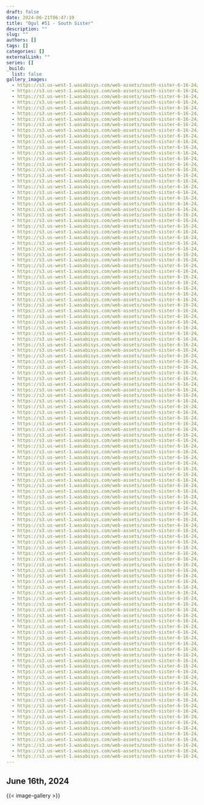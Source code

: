 ```yaml
---
draft: false
date: 2024-06-21T06:47:10
title: "Ogul #51 - South Sister"
description: ""
slug: ""
authors: []
tags: []
categories: []
externalLink: ""
series: []
_build:
  list: false
gallery_images:
  - https://s3.us-west-1.wasabisys.com/web-assets/south-sister-6-16-24/PXL_20240616_003952885.jpg
  - https://s3.us-west-1.wasabisys.com/web-assets/south-sister-6-16-24/PXL_20240616_003956987.MP.jpg
  - https://s3.us-west-1.wasabisys.com/web-assets/south-sister-6-16-24/PXL_20240616_015423128.jpg
  - https://s3.us-west-1.wasabisys.com/web-assets/south-sister-6-16-24/PXL_20240616_015449712.jpg
  - https://s3.us-west-1.wasabisys.com/web-assets/south-sister-6-16-24/PXL_20240616_015452539.jpg
  - https://s3.us-west-1.wasabisys.com/web-assets/south-sister-6-16-24/PXL_20240616_015517986.jpg
  - https://s3.us-west-1.wasabisys.com/web-assets/south-sister-6-16-24/PXL_20240616_015519021.jpg
  - https://s3.us-west-1.wasabisys.com/web-assets/south-sister-6-16-24/PXL_20240616_033232728.jpg
  - https://s3.us-west-1.wasabisys.com/web-assets/south-sister-6-16-24/PXL_20240616_033233716.jpg
  - https://s3.us-west-1.wasabisys.com/web-assets/south-sister-6-16-24/PXL_20240616_033237042.jpg
  - https://s3.us-west-1.wasabisys.com/web-assets/south-sister-6-16-24/PXL_20240616_033237676.jpg
  - https://s3.us-west-1.wasabisys.com/web-assets/south-sister-6-16-24/PXL_20240616_123952136.jpg
  - https://s3.us-west-1.wasabisys.com/web-assets/south-sister-6-16-24/PXL_20240616_123955547.jpg
  - https://s3.us-west-1.wasabisys.com/web-assets/south-sister-6-16-24/PXL_20240616_125223274.MP.jpg
  - https://s3.us-west-1.wasabisys.com/web-assets/south-sister-6-16-24/PXL_20240616_125225126.jpg
  - https://s3.us-west-1.wasabisys.com/web-assets/south-sister-6-16-24/PXL_20240616_130437624.jpg
  - https://s3.us-west-1.wasabisys.com/web-assets/south-sister-6-16-24/PXL_20240616_130926400.jpg
  - https://s3.us-west-1.wasabisys.com/web-assets/south-sister-6-16-24/PXL_20240616_130927425.jpg
  - https://s3.us-west-1.wasabisys.com/web-assets/south-sister-6-16-24/PXL_20240616_132239771.jpg
  - https://s3.us-west-1.wasabisys.com/web-assets/south-sister-6-16-24/PXL_20240616_132240986.jpg
  - https://s3.us-west-1.wasabisys.com/web-assets/south-sister-6-16-24/PXL_20240616_132339624.jpg
  - https://s3.us-west-1.wasabisys.com/web-assets/south-sister-6-16-24/PXL_20240616_132939290.MP.jpg
  - https://s3.us-west-1.wasabisys.com/web-assets/south-sister-6-16-24/PXL_20240616_132941626.jpg
  - https://s3.us-west-1.wasabisys.com/web-assets/south-sister-6-16-24/PXL_20240616_132950729.jpg
  - https://s3.us-west-1.wasabisys.com/web-assets/south-sister-6-16-24/PXL_20240616_132952786.jpg
  - https://s3.us-west-1.wasabisys.com/web-assets/south-sister-6-16-24/PXL_20240616_132955214.jpg
  - https://s3.us-west-1.wasabisys.com/web-assets/south-sister-6-16-24/PXL_20240616_135032168.jpg
  - https://s3.us-west-1.wasabisys.com/web-assets/south-sister-6-16-24/PXL_20240616_140242219.MP.jpg
  - https://s3.us-west-1.wasabisys.com/web-assets/south-sister-6-16-24/PXL_20240616_140244547.jpg
  - https://s3.us-west-1.wasabisys.com/web-assets/south-sister-6-16-24/PXL_20240616_140246447.jpg
  - https://s3.us-west-1.wasabisys.com/web-assets/south-sister-6-16-24/PXL_20240616_141416543.jpg
  - https://s3.us-west-1.wasabisys.com/web-assets/south-sister-6-16-24/PXL_20240616_141419845.jpg
  - https://s3.us-west-1.wasabisys.com/web-assets/south-sister-6-16-24/PXL_20240616_141420864.jpg
  - https://s3.us-west-1.wasabisys.com/web-assets/south-sister-6-16-24/PXL_20240616_141722915.jpg
  - https://s3.us-west-1.wasabisys.com/web-assets/south-sister-6-16-24/PXL_20240616_141725007.jpg
  - https://s3.us-west-1.wasabisys.com/web-assets/south-sister-6-16-24/PXL_20240616_141752934.jpg
  - https://s3.us-west-1.wasabisys.com/web-assets/south-sister-6-16-24/PXL_20240616_141755972.jpg
  - https://s3.us-west-1.wasabisys.com/web-assets/south-sister-6-16-24/PXL_20240616_141757385.jpg
  - https://s3.us-west-1.wasabisys.com/web-assets/south-sister-6-16-24/PXL_20240616_141916110.jpg
  - https://s3.us-west-1.wasabisys.com/web-assets/south-sister-6-16-24/PXL_20240616_141916842.jpg
  - https://s3.us-west-1.wasabisys.com/web-assets/south-sister-6-16-24/PXL_20240616_142559488.jpg
  - https://s3.us-west-1.wasabisys.com/web-assets/south-sister-6-16-24/PXL_20240616_142732025.MP.jpg
  - https://s3.us-west-1.wasabisys.com/web-assets/south-sister-6-16-24/PXL_20240616_143846638.jpg
  - https://s3.us-west-1.wasabisys.com/web-assets/south-sister-6-16-24/PXL_20240616_144120742.jpg
  - https://s3.us-west-1.wasabisys.com/web-assets/south-sister-6-16-24/PXL_20240616_144122850.jpg
  - https://s3.us-west-1.wasabisys.com/web-assets/south-sister-6-16-24/PXL_20240616_144124126.jpg
  - https://s3.us-west-1.wasabisys.com/web-assets/south-sister-6-16-24/PXL_20240616_144125542.jpg
  - https://s3.us-west-1.wasabisys.com/web-assets/south-sister-6-16-24/PXL_20240616_144127796.jpg
  - https://s3.us-west-1.wasabisys.com/web-assets/south-sister-6-16-24/PXL_20240616_144129197.jpg
  - https://s3.us-west-1.wasabisys.com/web-assets/south-sister-6-16-24/PXL_20240616_144131585.jpg
  - https://s3.us-west-1.wasabisys.com/web-assets/south-sister-6-16-24/PXL_20240616_145408135.jpg
  - https://s3.us-west-1.wasabisys.com/web-assets/south-sister-6-16-24/PXL_20240616_151456388.jpg
  - https://s3.us-west-1.wasabisys.com/web-assets/south-sister-6-16-24/PXL_20240616_151944510.jpg
  - https://s3.us-west-1.wasabisys.com/web-assets/south-sister-6-16-24/PXL_20240616_151946241.jpg
  - https://s3.us-west-1.wasabisys.com/web-assets/south-sister-6-16-24/PXL_20240616_151947578.jpg
  - https://s3.us-west-1.wasabisys.com/web-assets/south-sister-6-16-24/PXL_20240616_153251734.jpg
  - https://s3.us-west-1.wasabisys.com/web-assets/south-sister-6-16-24/PXL_20240616_154140598.jpg
  - https://s3.us-west-1.wasabisys.com/web-assets/south-sister-6-16-24/PXL_20240616_155557113.jpg
  - https://s3.us-west-1.wasabisys.com/web-assets/south-sister-6-16-24/PXL_20240616_155558628.jpg
  - https://s3.us-west-1.wasabisys.com/web-assets/south-sister-6-16-24/PXL_20240616_155559707.jpg
  - https://s3.us-west-1.wasabisys.com/web-assets/south-sister-6-16-24/PXL_20240616_160407053.jpg
  - https://s3.us-west-1.wasabisys.com/web-assets/south-sister-6-16-24/PXL_20240616_160408871.jpg
  - https://s3.us-west-1.wasabisys.com/web-assets/south-sister-6-16-24/PXL_20240616_160657128.MP.jpg
  - https://s3.us-west-1.wasabisys.com/web-assets/south-sister-6-16-24/PXL_20240616_160658746.jpg
  - https://s3.us-west-1.wasabisys.com/web-assets/south-sister-6-16-24/PXL_20240616_161009661.jpg
  - https://s3.us-west-1.wasabisys.com/web-assets/south-sister-6-16-24/PXL_20240616_161739267.jpg
  - https://s3.us-west-1.wasabisys.com/web-assets/south-sister-6-16-24/PXL_20240616_161743169.jpg
  - https://s3.us-west-1.wasabisys.com/web-assets/south-sister-6-16-24/PXL_20240616_162147670.MP.jpg
  - https://s3.us-west-1.wasabisys.com/web-assets/south-sister-6-16-24/PXL_20240616_162150052.jpg
  - https://s3.us-west-1.wasabisys.com/web-assets/south-sister-6-16-24/PXL_20240616_162150829.jpg
  - https://s3.us-west-1.wasabisys.com/web-assets/south-sister-6-16-24/PXL_20240616_162802150.jpg
  - https://s3.us-west-1.wasabisys.com/web-assets/south-sister-6-16-24/PXL_20240616_163504215.PANO.jpg
  - https://s3.us-west-1.wasabisys.com/web-assets/south-sister-6-16-24/PXL_20240616_163508874.jpg
  - https://s3.us-west-1.wasabisys.com/web-assets/south-sister-6-16-24/PXL_20240616_163509760.jpg
  - https://s3.us-west-1.wasabisys.com/web-assets/south-sister-6-16-24/PXL_20240616_163511773.jpg
  - https://s3.us-west-1.wasabisys.com/web-assets/south-sister-6-16-24/PXL_20240616_163512813.jpg
  - https://s3.us-west-1.wasabisys.com/web-assets/south-sister-6-16-24/PXL_20240616_163513934.jpg
  - https://s3.us-west-1.wasabisys.com/web-assets/south-sister-6-16-24/PXL_20240616_163515031.jpg
  - https://s3.us-west-1.wasabisys.com/web-assets/south-sister-6-16-24/PXL_20240616_163516281.jpg
  - https://s3.us-west-1.wasabisys.com/web-assets/south-sister-6-16-24/PXL_20240616_163517399.jpg
  - https://s3.us-west-1.wasabisys.com/web-assets/south-sister-6-16-24/PXL_20240616_163518683.jpg
  - https://s3.us-west-1.wasabisys.com/web-assets/south-sister-6-16-24/PXL_20240616_163519749.jpg
  - https://s3.us-west-1.wasabisys.com/web-assets/south-sister-6-16-24/PXL_20240616_163520671.jpg
  - https://s3.us-west-1.wasabisys.com/web-assets/south-sister-6-16-24/PXL_20240616_163521593.jpg
  - https://s3.us-west-1.wasabisys.com/web-assets/south-sister-6-16-24/PXL_20240616_163522818.jpg
  - https://s3.us-west-1.wasabisys.com/web-assets/south-sister-6-16-24/PXL_20240616_163524216.jpg
  - https://s3.us-west-1.wasabisys.com/web-assets/south-sister-6-16-24/PXL_20240616_163525646.jpg
  - https://s3.us-west-1.wasabisys.com/web-assets/south-sister-6-16-24/PXL_20240616_163527180.jpg
  - https://s3.us-west-1.wasabisys.com/web-assets/south-sister-6-16-24/PXL_20240616_163956415.jpg
  - https://s3.us-west-1.wasabisys.com/web-assets/south-sister-6-16-24/PXL_20240616_164348139.jpg
  - https://s3.us-west-1.wasabisys.com/web-assets/south-sister-6-16-24/PXL_20240616_164350877.jpg
  - https://s3.us-west-1.wasabisys.com/web-assets/south-sister-6-16-24/PXL_20240616_164356024.jpg
  - https://s3.us-west-1.wasabisys.com/web-assets/south-sister-6-16-24/PXL_20240616_170659141.jpg
  - https://s3.us-west-1.wasabisys.com/web-assets/south-sister-6-16-24/PXL_20240616_170700810.MP.jpg
  - https://s3.us-west-1.wasabisys.com/web-assets/south-sister-6-16-24/PXL_20240616_170702826.jpg
  - https://s3.us-west-1.wasabisys.com/web-assets/south-sister-6-16-24/PXL_20240616_172458874.jpg
  - https://s3.us-west-1.wasabisys.com/web-assets/south-sister-6-16-24/PXL_20240616_173848347.jpg
  - https://s3.us-west-1.wasabisys.com/web-assets/south-sister-6-16-24/PXL_20240616_173850367.jpg
  - https://s3.us-west-1.wasabisys.com/web-assets/south-sister-6-16-24/PXL_20240616_173852021.jpg
  - https://s3.us-west-1.wasabisys.com/web-assets/south-sister-6-16-24/PXL_20240616_174837032.jpg
  - https://s3.us-west-1.wasabisys.com/web-assets/south-sister-6-16-24/PXL_20240616_175153953.jpg
  - https://s3.us-west-1.wasabisys.com/web-assets/south-sister-6-16-24/PXL_20240616_175156416.jpg
  - https://s3.us-west-1.wasabisys.com/web-assets/south-sister-6-16-24/PXL_20240616_181351181.jpg
  - https://s3.us-west-1.wasabisys.com/web-assets/south-sister-6-16-24/PXL_20240616_181400082.jpg
  - https://s3.us-west-1.wasabisys.com/web-assets/south-sister-6-16-24/PXL_20240616_181657479.jpg
  - https://s3.us-west-1.wasabisys.com/web-assets/south-sister-6-16-24/PXL_20240616_181706395.MP.jpg
  - https://s3.us-west-1.wasabisys.com/web-assets/south-sister-6-16-24/PXL_20240616_181719201.MP.jpg
  - https://s3.us-west-1.wasabisys.com/web-assets/south-sister-6-16-24/PXL_20240616_181720599.jpg
  - https://s3.us-west-1.wasabisys.com/web-assets/south-sister-6-16-24/PXL_20240616_182057237.jpg
  - https://s3.us-west-1.wasabisys.com/web-assets/south-sister-6-16-24/PXL_20240616_182058868.jpg
  - https://s3.us-west-1.wasabisys.com/web-assets/south-sister-6-16-24/PXL_20240616_182341362.jpg
  - https://s3.us-west-1.wasabisys.com/web-assets/south-sister-6-16-24/PXL_20240616_182354556.jpg
  - https://s3.us-west-1.wasabisys.com/web-assets/south-sister-6-16-24/PXL_20240616_182355551.jpg
  - https://s3.us-west-1.wasabisys.com/web-assets/south-sister-6-16-24/PXL_20240616_182551185.jpg
  - https://s3.us-west-1.wasabisys.com/web-assets/south-sister-6-16-24/PXL_20240616_182553694.jpg
  - https://s3.us-west-1.wasabisys.com/web-assets/south-sister-6-16-24/PXL_20240616_182914799.MP.jpg
  - https://s3.us-west-1.wasabisys.com/web-assets/south-sister-6-16-24/PXL_20240616_182916106.MP.jpg
  - https://s3.us-west-1.wasabisys.com/web-assets/south-sister-6-16-24/PXL_20240616_184244144.MP.jpg
  - https://s3.us-west-1.wasabisys.com/web-assets/south-sister-6-16-24/PXL_20240616_190125476.jpg
  - https://s3.us-west-1.wasabisys.com/web-assets/south-sister-6-16-24/PXL_20240616_190126627.jpg
---
```


## June 16th, 2024


{{< image-gallery >}}
